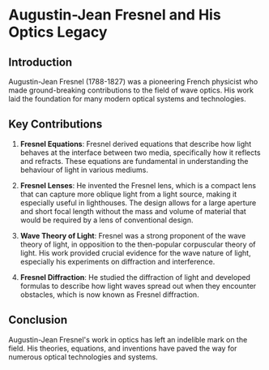 # Augustin-Jean Fresnel and His Optics Legacy

## Introduction

Augustin-Jean Fresnel (1788-1827) was a pioneering French physicist who made ground-breaking contributions to the field of wave optics. His work laid the foundation for many modern optical systems and technologies.

## Key Contributions

1. **Fresnel Equations**: Fresnel derived equations that describe how light behaves at the interface between two media, specifically how it reflects and refracts. These equations are fundamental in understanding the behaviour of light in various mediums.

2. **Fresnel Lenses**: He invented the Fresnel lens, which is a compact lens that can capture more oblique light from a light source, making it especially useful in lighthouses. The design allows for a large aperture and short focal length without the mass and volume of material that would be required by a lens of conventional design.

3. **Wave Theory of Light**: Fresnel was a strong proponent of the wave theory of light, in opposition to the then-popular corpuscular theory of light. His work provided crucial evidence for the wave nature of light, especially his experiments on diffraction and interference.

4. **Fresnel Diffraction**: He studied the diffraction of light and developed formulas to describe how light waves spread out when they encounter obstacles, which is now known as Fresnel diffraction.
## Conclusion

Augustin-Jean Fresnel's work in optics has left an indelible mark on the field. His theories, equations, and inventions have paved the way for numerous optical technologies and systems.